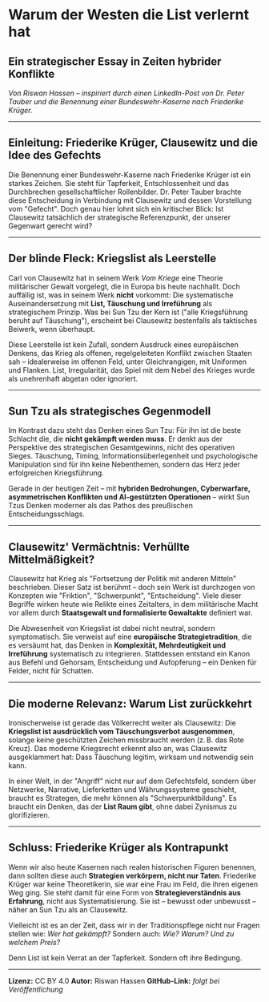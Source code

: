 # Warum der Westen die List verlernt hat

## Ein strategischer Essay in Zeiten hybrider Konflikte

*Von Riswan Hassen – inspiriert durch einen LinkedIn-Post von Dr. Peter Tauber und die Benennung einer Bundeswehr-Kaserne nach Friederike Krüger.*

---

## Einleitung: Friederike Krüger, Clausewitz und die Idee des Gefechts

Die Benennung einer Bundeswehr-Kaserne nach Friederike Krüger ist ein starkes Zeichen. Sie steht für Tapferkeit, Entschlossenheit und das Durchbrechen gesellschaftlicher Rollenbilder. Dr. Peter Tauber brachte diese Entscheidung in Verbindung mit Clausewitz und dessen Vorstellung vom "Gefecht". Doch genau hier lohnt sich ein kritischer Blick: Ist Clausewitz tatsächlich der strategische Referenzpunkt, der unserer Gegenwart gerecht wird?

---

## Der blinde Fleck: Kriegslist als Leerstelle

Carl von Clausewitz hat in seinem Werk *Vom Kriege* eine Theorie militärischer Gewalt vorgelegt, die in Europa bis heute nachhallt. Doch auffällig ist, was in seinem Werk **nicht** vorkommt: Die systematische Auseinandersetzung mit **List, Täuschung und Irreführung** als strategischem Prinzip. Was bei Sun Tzu der Kern ist ("alle Kriegsführung beruht auf Täuschung"), erscheint bei Clausewitz bestenfalls als taktisches Beiwerk, wenn überhaupt.

Diese Leerstelle ist kein Zufall, sondern Ausdruck eines europäischen Denkens, das Krieg als offenen, regelgeleiteten Konflikt zwischen Staaten sah – idealerweise im offenen Feld, unter Gleichrangigen, mit Uniformen und Flanken. List, Irregularität, das Spiel mit dem Nebel des Krieges wurde als unehrenhaft abgetan oder ignoriert.

---

## Sun Tzu als strategisches Gegenmodell

Im Kontrast dazu steht das Denken eines Sun Tzu: Für ihn ist die beste Schlacht die, die **nicht gekämpft werden muss**. Er denkt aus der Perspektive des strategischen Gesamtgewinns, nicht des operativen Sieges. Täuschung, Timing, Informationsüberlegenheit und psychologische Manipulation sind für ihn keine Nebenthemen, sondern das Herz jeder erfolgreichen Kriegsführung.

Gerade in der heutigen Zeit – mit **hybriden Bedrohungen, Cyberwarfare, asymmetrischen Konflikten und AI-gestützten Operationen** – wirkt Sun Tzus Denken moderner als das Pathos des preußischen Entscheidungsschlags.

---

## Clausewitz' Vermächtnis: Verhüllte Mittelmäßigkeit?

Clausewitz hat Krieg als "Fortsetzung der Politik mit anderen Mitteln" beschrieben. Dieser Satz ist berühmt – doch sein Werk ist durchzogen von Konzepten wie "Friktion", "Schwerpunkt", "Entscheidung". Viele dieser Begriffe wirken heute wie Relikte eines Zeitalters, in dem militärische Macht vor allem durch **Staatsgewalt und formalisierte Gewaltakte** definiert war.

Die Abwesenheit von Kriegslist ist dabei nicht neutral, sondern symptomatisch. Sie verweist auf eine **europäische Strategietradition**, die es versäumt hat, das Denken in **Komplexität, Mehrdeutigkeit und Irreführung** systematisch zu integrieren. Stattdessen entstand ein Kanon aus Befehl und Gehorsam, Entscheidung und Aufopferung – ein Denken für Felder, nicht für Schatten.

---

## Die moderne Relevanz: Warum List zurückkehrt

Ironischerweise ist gerade das Völkerrecht weiter als Clausewitz: Die **Kriegslist ist ausdrücklich vom Täuschungsverbot ausgenommen**, solange keine geschützten Zeichen missbraucht werden (z. B. das Rote Kreuz). Das moderne Kriegsrecht erkennt also an, was Clausewitz ausgeklammert hat: Dass Täuschung legitim, wirksam und notwendig sein kann.

In einer Welt, in der "Angriff" nicht nur auf dem Gefechtsfeld, sondern über Netzwerke, Narrative, Lieferketten und Währungssysteme geschieht, braucht es Strategen, die mehr können als "Schwerpunktbildung". Es braucht ein Denken, das der **List Raum gibt**, ohne dabei Zynismus zu glorifizieren.

---

## Schluss: Friederike Krüger als Kontrapunkt

Wenn wir also heute Kasernen nach realen historischen Figuren benennen, dann sollten diese auch **Strategien verkörpern, nicht nur Taten**. Friederike Krüger war keine Theoretikerin, sie war eine Frau im Feld, die ihren eigenen Weg ging. Sie steht damit für eine Form von **Strategieverständnis aus Erfahrung**, nicht aus Systematisierung. Sie ist – bewusst oder unbewusst – näher an Sun Tzu als an Clausewitz.

Vielleicht ist es an der Zeit, dass wir in der Traditionspflege nicht nur Fragen stellen wie: *Wer hat gekämpft?* Sondern auch: *Wie? Warum? Und zu welchem Preis?*

Denn List ist kein Verrat an der Tapferkeit. Sondern oft ihre Bedingung.

---

**Lizenz:** CC BY 4.0
**Autor:** Riswan Hassen
**GitHub-Link:** *folgt bei Veröffentlichung*

